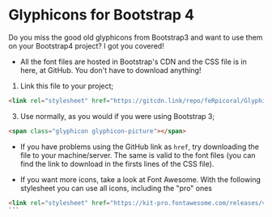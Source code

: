 # Glyphicons for Bootstrap 4

 Do you miss the good old glyphicons from Bootstrap3 and want to use them on your Bootstrap4 project? I got you covered!

* All the font files are hosted in Bootstrap's CDN and the CSS file is in here, at GitHub. You don't have to download anything!

1. Link this file to your project;

 ```html
<link rel="stylesheet" href="https://gitcdn.link/repo/feRpicoral/GlyphiconsBootstrap4/master/glyphicons.css" type="text/css">
```
3. Use normally, as you would if you were using Bootstrap 3;

 ```html
<span class="glyphicon glyphicon-picture"></span>
```

* If you have problems using the GitHub link as `href`, try downloading the file to your machine/server. The same is valid to the font files (you can find the link to download in the firsts lines of the CSS file).

* If you want more icons, take a look at Font Awesome. With the following stylesheet you can use all icons, including the "pro" ones
````html
<link rel="stylesheet" href="https://kit-pro.fontawesome.com/releases/v5.11.2/css/pro.min.css" type="text/css">
```
